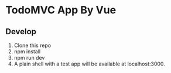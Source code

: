 # TodoMVC App By Vue

## Develop

1. Clone this repo
2. npm install
3. npm run dev
4. A plain shell with a test app will be available at localhost:3000.
